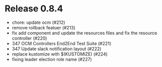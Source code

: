 # Release 0.8.4

- chore: update ocm (#212)
- remove rollback featuer (#213)
- fix add component and update the resources files and fix the resource controller (#220)
- 347 OCM Controllers End2End Test Suite (#221)
- 347 Update slack notification layout (#222)
- replace kustomize with $(KUSTOMIZE) (#224)
- fixing leader election role name (#227) 